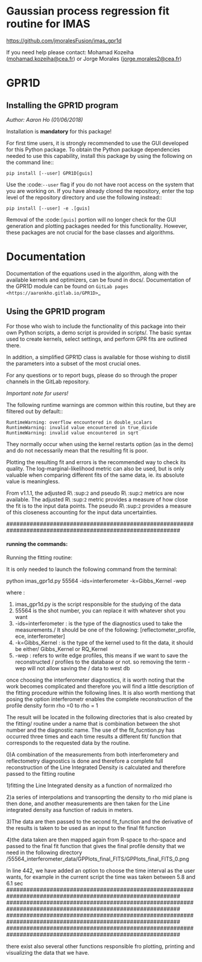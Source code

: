 Gaussian process regression fit routine for IMAS
================================================
https://github.com/jmoralesFusion/imas_gpr1d

If you need help please contact: Mohamad Kozeiha (mohamad.kozeiha@cea.fr)
or Jorge Morales (jorge.morales2@cea.fr)

GPR1D
=====

Installing the GPR1D program
----------------------------

*Author: Aaron Ho (01/06/2018)*

Installation is **mandatory** for this package!

For first time users, it is strongly recommended to use the GUI
developed for this Python package. To obtain the Python package
dependencies needed to use this capability, install this package
by using the following on the command line::

    pip install [--user] GPR1D[guis]

Use the :code:`--user` flag if you do not have root access on the system
that you are working on. If you have already cloned the
repository, enter the top level of the repository directory and
use the following instead::

    pip install [--user] -e .[guis]

Removal of the :code:`[guis]` portion will no longer check for
the GUI generation and plotting packages needed for this
functionality. However, these packages are not crucial for the
base classes and algorithms.


Documentation
=============

Documentation of the equations used in the algorithm, along with
the available kernels and optimizers, can be found in docs/.
Documentation of the GPR1D module can be found on
`GitLab pages <https://aaronkho.gitlab.io/GPR1D>`_


Using the GPR1D program
-----------------------

For those who wish to include the functionality of this package
into their own Python scripts, a demo script is provided in
scripts/. The basic syntax used to create kernels, select
settings, and perform GPR fits are outlined there.

In addition, a simplified GPR1D class is available for those
wishing to distill the parameters into a subset of the most
crucial ones.

For any questions or to report bugs, please do so through the
proper channels in the GitLab repository.


*Important note for users!*

The following runtime warnings are common within this routine,
but they are filtered out by default::

    RuntimeWarning: overflow encountered in double_scalars
    RuntimeWarning: invalid value encountered in true_divide
    RuntimeWarning: invalid value encountered in sqrt


They normally occur when using the kernel restarts option (as
in the demo) and do not necessarily mean that the resulting
fit is poor.

Plotting the resulting fit and errors is the recommended way to
check its quality. The log-marginal-likelihood metric can also
be used, but is only valuable when comparing different fits of
the same data, ie. its absolute value is meaningless.

From v1.1.1, the adjusted R\ :sup:`2` and pseudo R\ :sup:`2`
metrics are now available. The adjusted R\ :sup:`2` metric provides
a measure of how close the fit is to the input data points. The
pseudo R\ :sup:`2` provides a measure of this closeness accounting
for the input data uncertainties.




############################################################################################################
#### running the commands:
Running the fitting routine:

It is only needed to launch the following command from the terminal:

python imas_gpr1d.py 55564 -ids=interferometer -k=Gibbs_Kernel -wep

where :
1) imas_gpr1d.py is the script responsible for the studying of the data
2) 55564 is the shot number, you can replace it with whatever shot you want
3) -ids=interferometer : is the type of the diagnostics used to take the measurements./
   It should be one of the following: [reflectometer_profile, ece, interferometer]
4) -k=Gibbs_Kernel : is the type of the kernel used to fit the data, it should be either/
   Gibbs_Kernel or RQ_Kernel
5) -wep : refers to write edge profiles, this means if we want to save the reconstructed /
   profiles to the database or not. so removing the term -wep will not allow saving the /
   data to west db 

once choosing the interferometer diagnostics, it is worth noting that the work becomes 
complicated and therefore you will find a little description of the fitting procedure within 
the following lines. It is also worth mentiong that posing the option interferometr enables 
the complete reconstruction of the profile density form rho =0 to rho = 1


The result will be located in the following directories that is also created by the fitting/
routine under a name that is combination between the shot number and the diagnostic name. 
The use of the fit_fucntion.py has occurred three times and each time results a different fit/
function that corresponds to the requested data by the routine.


0)A combination of the measurements from both interferometery and reflectometry diagnostics is 
    done and therefore a complete full reconstruction of the Line Integrated Density is calculated 
    and therefore passed to the fitting routine

1)fitting the Line Integrated density as a function of normalized rho 

2)a series of interpolations and transoprting the density to rho mid plane is then done, and another
    measurements are then taken for the Line integrated density asa function of raduis in meters.

3)The data are then passed to the second fit_function and the derivative of the results is taken 
      to be used as an input to the final fit function


4)the data taken are then mapped again from R-space to rho-space and passed to the final fit function
that gives the final profile density that we need in the following directory 
/55564_interferometer_data/GPPlots_final_FITS/GPPlots_final_FITS_0.png


In line 442, we have added an option to choose the time interval as the user wants, for example in the current 
script the time was taken between 5.8 and 6.1 sec
############################################################################################################
############################################################################################################
############################################################################################################
############################################################################################################

there exist also several other functions responsible fro plotting, printing and visualizing the 
data that we have.